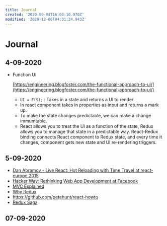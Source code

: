 ```yaml
---
title: Journal
created: '2020-09-04T16:08:10.970Z'
modified: '2020-12-06T04:31:24.943Z'
---
```


# Journal

## 4-09-2020

* Function UI

  [https://engineering.blogfoster.com/the-functional-approach-to-ui/](https://engineering.blogfoster.com/the-functional-approach-to-ui/)

  * `UI = F(S);` : Takes in a state and returns a UI to render
  * In react component takes in properties as input and returns a mark up.
  * To make the state changes predictable, we can make a change immumtable.
  * React allows you to treat the UI as a function of the state, Redux allows you to manage that state in a predictable way. React-Redux binding connects React   component to Redux state, and every time it changes, component gets new state and UI re-rendering triggers.

## 5-09-2020

* [Dan Abramov - Live React: Hot Reloading with Time Travel at react-europe 2015](youtube.com/watch?v=xsSnOQynTHs)
* [Hacker Way: Rethinking Web App Development at Facebook](https://www.youtube.com/watch?v=nYkdrAPrdcw)
* [MVC Explained](https://www.tomdalling.com/blog/software-design/model-view-controller-explained/)
* [Why Redux](https://www.smashingmagazine.com/2016/06/an-introduction-to-redux/#:~:text=Redux%20is%20used%20mostly%20for,(using%20actions%20and%20reducers))
* https://github.com/petehunt/react-howto
* [Redux Saga](https://engineering.universe.com/what-is-redux-saga-c1252fc2f4d1)

## 07-09-2020

